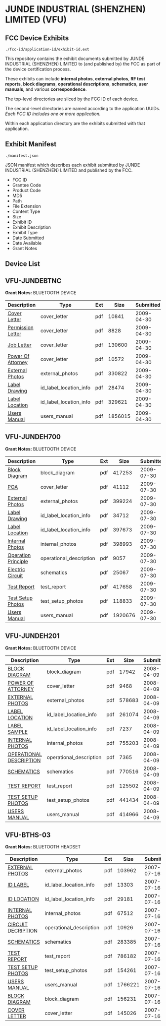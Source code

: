 # JUNDE INDUSTRIAL (SHENZHEN) LIMITED (VFU)
## FCC Device Exhibits

```
./fcc-id/application-id/exhibit-id.ext
```

This repository contains the exhibit documents submitted by JUNDE INDUSTRIAL (SHENZHEN) LIMITED to (and published by) the FCC as part of the device certification process.

These exhibits can include **internal photos**, **external photos**, **RF test reports**, **block diagrams**, **operational descriptions**, **schematics**, **user manuals**, and various **correspondence**.

The top-level directories are sliced by the FCC ID of each device.

The second-level directories are named according to the application UUIDs. *Each FCC ID includes one or more application.*

Within each application directory are the exhibits submitted with that application. 

## Exhibit Manifest

```
./manifest.json
```

JSON manifest which describes each exhibit submitted by JUNDE INDUSTRIAL (SHENZHEN) LIMITED and published by the FCC.

- FCC ID
- Grantee Code
- Product Code
- MD5
- Path
- File Extension
- Content Type
- Size
- Exhibit ID
- Exhibit Description
- Exhibit Type
- Date Submitted
- Date Available
- Grant Notes

## Device List
## VFU-JUNDEBTNC
**Grant Notes:** BLUETOOTH DEVICE

| Description | Type | Ext | Size | Submitted | Available |
| ----------- | ---- | --- | ---- | --------- | --------- |
| [Cover Letter](VFU-JUNDEBTNC/6293f5e8acde1561e7c3a69b73766860/1104269.pdf) | cover_letter | pdf | 10841 | 2009-04-30 | 2009-04-30 |
| [Permission Letter](VFU-JUNDEBTNC/6293f5e8acde1561e7c3a69b73766860/1104270.pdf) | cover_letter | pdf | 8828 | 2009-04-30 | 2009-04-30 |
| [Job Letter](VFU-JUNDEBTNC/6293f5e8acde1561e7c3a69b73766860/1104273.pdf) | cover_letter | pdf | 130600 | 2009-04-30 | 2009-04-30 |
| [Power Of Attorney](VFU-JUNDEBTNC/6293f5e8acde1561e7c3a69b73766860/1104274.pdf) | cover_letter | pdf | 10572 | 2009-04-30 | 2009-04-30 |
| [External Photos](VFU-JUNDEBTNC/6293f5e8acde1561e7c3a69b73766860/1044692.pdf) | external_photos | pdf | 330822 | 2009-04-30 | 2009-04-30 |
| [Label Drawing](VFU-JUNDEBTNC/6293f5e8acde1561e7c3a69b73766860/1104271.pdf) | id_label_location_info | pdf | 28474 | 2009-04-30 | 2009-04-30 |
| [Label Location](VFU-JUNDEBTNC/6293f5e8acde1561e7c3a69b73766860/1044694.pdf) | id_label_location_info | pdf | 329621 | 2009-04-30 | 2009-04-30 |
| [Users Manual](VFU-JUNDEBTNC/6293f5e8acde1561e7c3a69b73766860/1104275.pdf) | users_manual | pdf | 1856015 | 2009-04-30 | 2009-04-30 |
## VFU-JUNDEH700
**Grant Notes:** BLUETOOTH DEVICE

| Description | Type | Ext | Size | Submitted | Available |
| ----------- | ---- | --- | ---- | --------- | --------- |
| [Block Diagram](VFU-JUNDEH700/6e83c0c373158de8265cc99670658b23/1147194.pdf) | block_diagram | pdf | 417253 | 2009-07-30 | 2009-07-30 |
| [POA](VFU-JUNDEH700/6e83c0c373158de8265cc99670658b23/1147197.pdf) | cover_letter | pdf | 41112 | 2009-07-30 | 2009-07-30 |
| [External Photos](VFU-JUNDEH700/6e83c0c373158de8265cc99670658b23/1147200.pdf) | external_photos | pdf | 399224 | 2009-07-30 | 2009-07-30 |
| [Label Drawing](VFU-JUNDEH700/6e83c0c373158de8265cc99670658b23/1147196.pdf) | id_label_location_info | pdf | 34712 | 2009-07-30 | 2009-07-30 |
| [Label Location](VFU-JUNDEH700/6e83c0c373158de8265cc99670658b23/1147202.pdf) | id_label_location_info | pdf | 397673 | 2009-07-30 | 2009-07-30 |
| [Internal Photos](VFU-JUNDEH700/6e83c0c373158de8265cc99670658b23/1147201.pdf) | internal_photos | pdf | 398993 | 2009-07-30 | 2009-07-30 |
| [Operation Principle](VFU-JUNDEH700/6e83c0c373158de8265cc99670658b23/1147203.pdf) | operational_description | pdf | 9057 | 2009-07-30 | 2009-07-30 |
| [Electric Circuit](VFU-JUNDEH700/6e83c0c373158de8265cc99670658b23/1147195.pdf) | schematics | pdf | 25067 | 2009-07-30 | 2009-07-30 |
| [Test Report](VFU-JUNDEH700/6e83c0c373158de8265cc99670658b23/1147204.pdf) | test_report | pdf | 417658 | 2009-07-30 | 2009-07-30 |
| [Test Setup Photos](VFU-JUNDEH700/6e83c0c373158de8265cc99670658b23/1147198.pdf) | test_setup_photos | pdf | 118833 | 2009-07-30 | 2009-07-30 |
| [Users Manual](VFU-JUNDEH700/6e83c0c373158de8265cc99670658b23/1147199.pdf) | users_manual | pdf | 1920676 | 2009-07-30 | 2009-07-30 |
## VFU-JUNDEH201
**Grant Notes:** BLUETOOTH DEVICE

| Description | Type | Ext | Size | Submitted | Available |
| ----------- | ---- | --- | ---- | --------- | --------- |
| [BLOCK DIAGRAM](VFU-JUNDEH201/14fb529a8708d3406d7626588f844b39/923396.pdf) | block_diagram | pdf | 17942 | 2008-04-09 | 2008-04-09 |
| [POWER OF ATTORNEY](VFU-JUNDEH201/14fb529a8708d3406d7626588f844b39/923402.pdf) | cover_letter | pdf | 9468 | 2008-04-09 | 2008-04-09 |
| [EXTERNAL PHOTOS](VFU-JUNDEH201/14fb529a8708d3406d7626588f844b39/923398.pdf) | external_photos | pdf | 578683 | 2008-04-09 | 2008-04-09 |
| [LABEL LOCATION](VFU-JUNDEH201/14fb529a8708d3406d7626588f844b39/923400.pdf) | id_label_location_info | pdf | 261074 | 2008-04-09 | 2008-04-09 |
| [LABEL SAMPLE](VFU-JUNDEH201/14fb529a8708d3406d7626588f844b39/923401.pdf) | id_label_location_info | pdf | 7237 | 2008-04-09 | 2008-04-09 |
| [INTERNAL PHOTOS](VFU-JUNDEH201/14fb529a8708d3406d7626588f844b39/923399.pdf) | internal_photos | pdf | 755203 | 2008-04-09 | 2008-04-09 |
| [OPERATIONAL DESCRIPTION](VFU-JUNDEH201/14fb529a8708d3406d7626588f844b39/923397.pdf) | operational_description | pdf | 7365 | 2008-04-09 | 2008-04-09 |
| [SCHEMATICS](VFU-JUNDEH201/14fb529a8708d3406d7626588f844b39/923404.pdf) | schematics | pdf | 770516 | 2008-04-09 | 2008-04-09 |
| [TEST REPORT](VFU-JUNDEH201/14fb529a8708d3406d7626588f844b39/923403.pdf) | test_report | pdf | 125502 | 2008-04-09 | 2008-04-09 |
| [TEST SETUP PHOTOS](VFU-JUNDEH201/14fb529a8708d3406d7626588f844b39/923405.pdf) | test_setup_photos | pdf | 441434 | 2008-04-09 | 2008-04-09 |
| [USERS MANUAL](VFU-JUNDEH201/14fb529a8708d3406d7626588f844b39/923406.pdf) | users_manual | pdf | 414966 | 2008-04-09 | 2008-04-09 |
## VFU-BTHS-03
**Grant Notes:** BLUETOOTH HEADSET

| Description | Type | Ext | Size | Submitted | Available |
| ----------- | ---- | --- | ---- | --------- | --------- |
| [EXTERNAL PHOTOS](VFU-BTHS-03/c72a2f06fd6a1b7ae0faa658a7f98ec6/816238.pdf) | external_photos | pdf | 103962 | 2007-07-16 | 2007-07-16 |
| [ID LABEL](VFU-BTHS-03/c72a2f06fd6a1b7ae0faa658a7f98ec6/816239.pdf) | id_label_location_info | pdf | 13303 | 2007-07-16 | 2007-07-16 |
| [ID LOCATION](VFU-BTHS-03/c72a2f06fd6a1b7ae0faa658a7f98ec6/816240.pdf) | id_label_location_info | pdf | 29181 | 2007-07-16 | 2007-07-16 |
| [INTERNAL PHOTOS](VFU-BTHS-03/c72a2f06fd6a1b7ae0faa658a7f98ec6/816241.pdf) | internal_photos | pdf | 67512 | 2007-07-16 | 2007-07-16 |
| [CIRCUIT DECRIPTION](VFU-BTHS-03/c72a2f06fd6a1b7ae0faa658a7f98ec6/816234.pdf) | operational_description | pdf | 10926 | 2007-07-16 | 2007-07-16 |
| [SCHEMATICS](VFU-BTHS-03/c72a2f06fd6a1b7ae0faa658a7f98ec6/816242.pdf) | schematics | pdf | 283385 | 2007-07-16 | 2007-07-16 |
| [TEST REPORT](VFU-BTHS-03/c72a2f06fd6a1b7ae0faa658a7f98ec6/816235.pdf) | test_report | pdf | 786182 | 2007-07-16 | 2007-07-16 |
| [TEST SETUP PHOTOS](VFU-BTHS-03/c72a2f06fd6a1b7ae0faa658a7f98ec6/816243.pdf) | test_setup_photos | pdf | 154261 | 2007-07-16 | 2007-07-16 |
| [USERS MANUAL](VFU-BTHS-03/c72a2f06fd6a1b7ae0faa658a7f98ec6/816244.pdf) | users_manual | pdf | 1766221 | 2007-07-16 | 2007-07-16 |
| [BLOCK DIAGRAM](VFU-BTHS-03/c72a2f06fd6a1b7ae0faa658a7f98ec6/816236.pdf) | block_diagram | pdf | 156231 | 2007-07-16 | 2007-07-16 |
| [COVER LETTER](VFU-BTHS-03/c72a2f06fd6a1b7ae0faa658a7f98ec6/816237.pdf) | cover_letter | pdf | 145026 | 2007-07-16 | 2007-07-16 |
